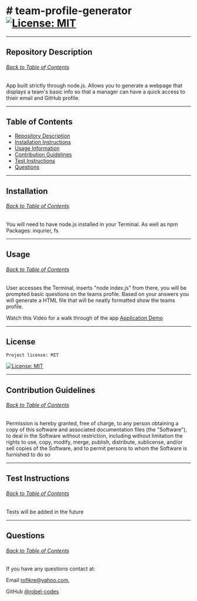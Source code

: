 # # team-profile-generator [![License: MIT](https://img.shields.io/badge/License-MIT-yellow.svg)](https://opensource.org/licenses/MIT)

  ---
  
  ## Repository Description
  ###### [Back to Table of Contents](#table-of-contents)
  App built strictly through node.js. Allows you to generate a webpage that displays a team's basic info so that a manager can have a quick access to thieir email and GitHub profile.
  
  ---

  ## Table of Contents
  * [Repository Description](#repository-description)
  * [Installation Instructions](#installation)
  * [Usage Information](#usage)
  * [Contribution Guidelines](#contribution-guidelines)
  * [Test Instructions](#test-instructions)
  * [Questions](#questions)
  
  ---

  ## Installation
  ###### [Back to Table of Contents](#table-of-contents)
  You will need to have node.js installed in your Terminal. As well as npm Packages: inqurier, fs
  
  ---

  ## Usage
  ###### [Back to Table of Contents](#table-of-contents)
  User accesses the Terminal, inserts "node index.js" from there, you will be prompted basic questions on the teams profile. Based on your answers you will generate a HTML file that will be neatly formatted show the teams profile.

  Watch this Video for a walk through of the app [Application Demo](https://watch.screencastify.com/v/FcBmVoc5DDI9QLCuNjDG)

  ---

  ## License
    Project license: MIT 
  
  [![License: MIT](https://img.shields.io/badge/License-MIT-yellow.svg)](https://opensource.org/licenses/MIT)

  ---

  ## Contribution Guidelines
  ###### [Back to Table of Contents](#table-of-contents)
  Permission is hereby granted, free of charge, to any person obtaining a copy of this software and associated documentation files (the "Software"), to deal in the Software without restriction, including without limitation the rights to use, copy, modify, merge, publish, distribute, sublicense, and/or sell copies of the Software, and to permit persons to whom the Software is furnished to do so

  ---

  ## Test Instructions
  ###### [Back to Table of Contents](#table-of-contents)
  Tests will be added in the future

  ---

  ## Questions
  ###### [Back to Table of Contents](#table-of-contents)
  If you have any questions contact at: 

  Email [rofikre@yahoo.com](mailto:rofikre@yahoo.com),

  GitHub [@robel-codes](https://github.com/robel-codes)
 
